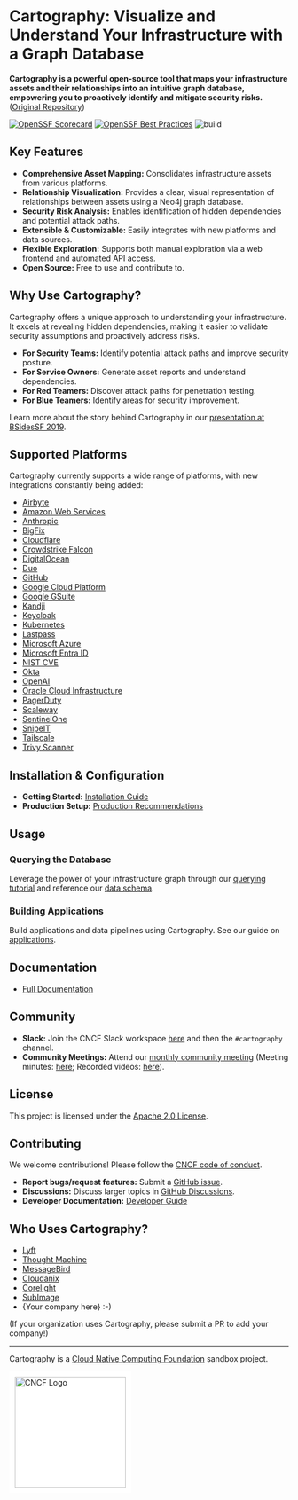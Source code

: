 # Cartography: Visualize and Understand Your Infrastructure with a Graph Database

**Cartography is a powerful open-source tool that maps your infrastructure assets and their relationships into an intuitive graph database, empowering you to proactively identify and mitigate security risks.** ([Original Repository](https://github.com/cartography-cncf/cartography))

[![OpenSSF Scorecard](https://api.scorecard.dev/projects/github.com/cartography-cncf/cartography/badge)](https://scorecard.dev/viewer/?uri=github.com/cartography-cncf/cartography)
[![OpenSSF Best Practices](https://www.bestpractices.dev/projects/9637/badge)](https://www.bestpractices.dev/projects/9637)
![build](https://github.com/cartography-cncf/cartography/actions/workflows/publish-to-ghcr-and-pypi.yml/badge.svg)

## Key Features

*   **Comprehensive Asset Mapping:**  Consolidates infrastructure assets from various platforms.
*   **Relationship Visualization:**  Provides a clear, visual representation of relationships between assets using a Neo4j graph database.
*   **Security Risk Analysis:** Enables identification of hidden dependencies and potential attack paths.
*   **Extensible & Customizable:**  Easily integrates with new platforms and data sources.
*   **Flexible Exploration:** Supports both manual exploration via a web frontend and automated API access.
*   **Open Source:** Free to use and contribute to.

## Why Use Cartography?

Cartography offers a unique approach to understanding your infrastructure. It excels at revealing hidden dependencies, making it easier to validate security assumptions and proactively address risks.

*   **For Security Teams:** Identify potential attack paths and improve security posture.
*   **For Service Owners:** Generate asset reports and understand dependencies.
*   **For Red Teamers:** Discover attack paths for penetration testing.
*   **For Blue Teamers:**  Identify areas for security improvement.

Learn more about the story behind Cartography in our [presentation at BSidesSF 2019](https://www.youtube.com/watch?v=ZukUmZSKSek).

## Supported Platforms

Cartography currently supports a wide range of platforms, with new integrations constantly being added:

*   [Airbyte](https://cartography-cncf.github.io/cartography/modules/airbyte/index.html)
*   [Amazon Web Services](https://cartography-cncf.github.io/cartography/modules/aws/index.html)
*   [Anthropic](https://cartography-cncf.github.io/cartography/modules/anthropic/index.html)
*   [BigFix](https://cartography-cncf.github.io/cartography/modules/bigfix/index.html)
*   [Cloudflare](https://cartography-cncf.github.io/cartography/modules/cloudflare/index.html)
*   [Crowdstrike Falcon](https://cartography-cncf.github.io/cartography/modules/crowdstrike/index.html)
*   [DigitalOcean](https://cartography-cncf.github.io/cartography/modules/digitalocean/index.html)
*   [Duo](https://cartography-cncf.github.io/cartography/modules/duo/index.html)
*   [GitHub](https://cartography-cncf.github.io/cartography/modules/github/index.html)
*   [Google Cloud Platform](https://cartography-cncf.github.io/cartography/modules/gcp/index.html)
*   [Google GSuite](https://cartography-cncf.github.io/cartography/modules/gsuite/index.html)
*   [Kandji](https://cartography-cncf.github.io/cartography/modules/kandji/index.html)
*   [Keycloak](https://cartography-cncf.github.io/cartography/modules/keycloak/index.html)
*   [Kubernetes](https://cartography-cncf.github.io/cartography/modules/kubernetes/index.html)
*   [Lastpass](https://cartography-cncf.github.io/cartography/modules/lastpass/index.html)
*   [Microsoft Azure](https://cartography-cncf.github.io/cartography/modules/azure/index.html)
*   [Microsoft Entra ID](https://cartography-cncf.github.io/cartography/modules/entra/index.html)
*   [NIST CVE](https://cartography-cncf.github.io/cartography/modules/cve/index.html)
*   [Okta](https://cartography-cncf.github.io/cartography/modules/okta/index.html)
*   [OpenAI](https://cartography-cncf.github.io/cartography/modules/openai/index.html)
*   [Oracle Cloud Infrastructure](https://cartography-cncf.github.io/cartography/modules/oci/index.html)
*   [PagerDuty](https://cartography-cncf.github.io/cartography/modules/pagerduty/index.html)
*   [Scaleway](https://cartography-cncf.github.io/cartography/modules/scaleway/index.html)
*   [SentinelOne](https://cartography-cncf.github.io/cartography/modules/sentinelone/index.html)
*   [SnipeIT](https://cartography-cncf.github.io/cartography/modules/snipeit/index.html)
*   [Tailscale](https://cartography-cncf.github.io/cartography/modules/tailscale/index.html)
*   [Trivy Scanner](https://cartography-cncf.github.io/cartography/modules/trivy/index.html)

## Installation & Configuration

*   **Getting Started:** [Installation Guide](https://cartography-cncf.github.io/cartography/install.html)
*   **Production Setup:** [Production Recommendations](https://cartography-cncf.github.io/cartography/ops.html)

## Usage

### Querying the Database

Leverage the power of your infrastructure graph through our [querying tutorial](https://cartography-cncf.github.io/cartography/usage/tutorial.html) and reference our [data schema](https://cartography-cncf.github.io/cartography/usage/schema.html).

### Building Applications

Build applications and data pipelines using Cartography.  See our guide on [applications](https://cartography-cncf.github.io/cartography/usage/applications.html).

## Documentation

*   [Full Documentation](https://cartography-cncf.github.io/cartography/)

## Community

*   **Slack:** Join the CNCF Slack workspace [here](https://communityinviter.com/apps/cloud-native/cncf) and then the `#cartography` channel.
*   **Community Meetings:**  Attend our [monthly community meeting](https://zoom-lfx.platform.linuxfoundation.org/meetings/cartography?view=week) (Meeting minutes: [here](https://docs.google.com/document/d/1VyRKmB0dpX185I15BmNJZpfAJ_Ooobwz0U1WIhjDxvw); Recorded videos: [here](https://www.youtube.com/playlist?list=PLMga2YJvAGzidUWJB_fnG7EHI4wsDDsE1)).

## License

This project is licensed under the [Apache 2.0 License](LICENSE).

## Contributing

We welcome contributions! Please follow the [CNCF code of conduct](https://github.com/cncf/foundation/blob/main/code-of-conduct.md).

*   **Report bugs/request features:** Submit a [GitHub issue](https://github.com/cartography-cncf/cartography/issues).
*   **Discussions:** Discuss larger topics in [GitHub Discussions](https://github.com/cartography-cncf/cartography/discussions).
*   **Developer Documentation:** [Developer Guide](https://cartography-cncf.github.io/cartography/dev/developer-guide.html)

## Who Uses Cartography?

*   [Lyft](https://www.lyft.com)
*   [Thought Machine](https://thoughtmachine.net/)
*   [MessageBird](https://messagebird.com)
*   [Cloudanix](https://www.cloudanix.com/)
*   [Corelight](https://www.corelight.com/)
*   [SubImage](https://subimage.io)
*   {Your company here} :-)

(If your organization uses Cartography, please submit a PR to add your company!)

---

Cartography is a [Cloud Native Computing Foundation](https://www.cncf.io/) sandbox project.
<div style="background-color: white; display: inline-block; padding: 10px;">
  <img src="docs/root/images/cncf-color.png" alt="CNCF Logo" width="200">
</div>